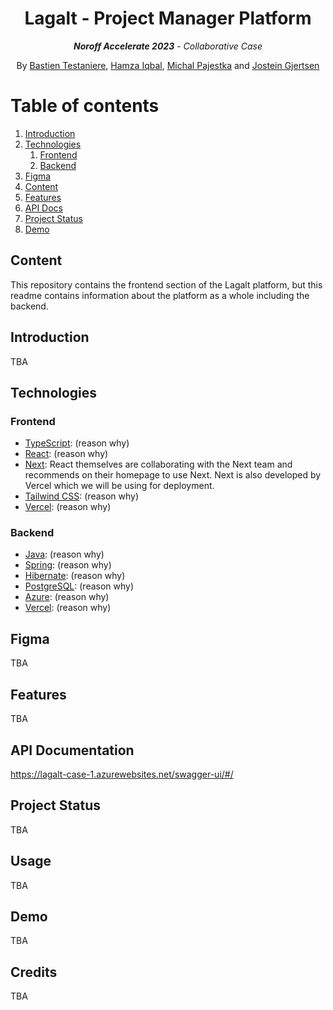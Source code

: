 <h1 align="center">Lagalt - Project Manager Platform</h1>
<p align="center"><em><strong>Noroff Accelerate 2023</strong> - Collaborative Case</em></p>
<p align="center">By <a href="https://github.com/BastienTest">Bastien Testaniere</a>, <a href="https://github.com/hamzaiqbaal">Hamza Iqbal</a>, <a href="https://github.com/MichalPajestka">Michal Pajestka</a> and <a href="https://github.com/GJRTSN">Jostein Gjertsen</a></p>

# Table of contents

1. [Introduction](#introduction)
2. [Technologies](#technologies)
   1. [Frontend](#frontend)
   2. [Backend](#backend)
3. [Figma](#figma)
4. [Content](#content)
5. [Features](#features)
6. [API Docs](#api-documentation)
7. [Project Status](#project-status)
8. [Demo](#demo)

## Content

This repository contains the frontend section of the Lagalt platform, but this readme contains information about the platform as a whole including the backend.

## Introduction

TBA

## Technologies

### Frontend

- <a href="https://developer.mozilla.org/en-US/docs/Web/JavaScript">TypeScript</a>: (reason why)
- <a href="https://react.dev/">React</a>: (reason why)
- <a href="https://nextjs.org/">Next</a>: React themselves are collaborating with the Next team and recommends on their homepage to use Next. Next is also developed by Vercel which we will be using for deployment.
- <a href="https://tailwindcss.com/">Tailwind CSS</a>: (reason why)
- <a href="https://vercel.com/">Vercel</a>: (reason why)

### Backend

- <a href="https://www.java.com/en/">Java</a>: (reason why)
- <a href="https://spring.io/">Spring</a>: (reason why)
- <a href="https://hibernate.org/">Hibernate</a>: (reason why)
- <a href="https://www.postgresql.org/">PostgreSQL</a>: (reason why)
- <a href="https://azure.microsoft.com/nb-no">Azure</a>: (reason why)
- <a href="https://vercel.com/">Vercel</a>: (reason why)

## Figma

TBA

## Features

TBA

## API Documentation

https://lagalt-case-1.azurewebsites.net/swagger-ui/#/

## Project Status

TBA

## Usage

TBA

## Demo

TBA

## Credits

TBA
